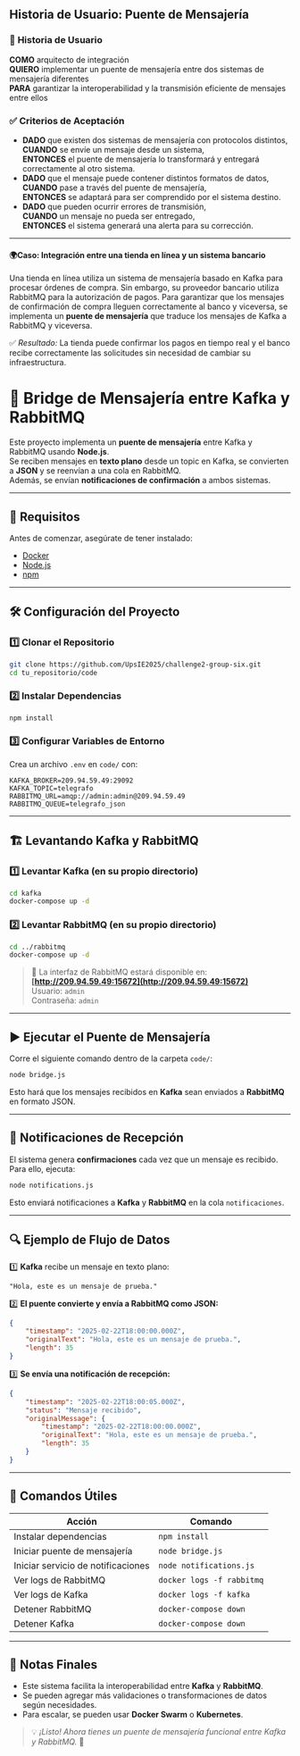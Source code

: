 ## Historia de Usuario: Puente de Mensajería

### 🎯 **Historia de Usuario**
**COMO** arquitecto de integración  
**QUIERO** implementar un puente de mensajería entre dos sistemas de mensajería diferentes  
**PARA** garantizar la interoperabilidad y la transmisión eficiente de mensajes entre ellos  

### ✅ **Criterios de Aceptación**
- **DADO** que existen dos sistemas de mensajería con protocolos distintos,  
  **CUANDO** se envíe un mensaje desde un sistema,  
  **ENTONCES** el puente de mensajería lo transformará y entregará correctamente al otro sistema.  
- **DADO** que el mensaje puede contener distintos formatos de datos,  
  **CUANDO** pase a través del puente de mensajería,  
  **ENTONCES** se adaptará para ser comprendido por el sistema destino.  
- **DADO** que pueden ocurrir errores de transmisión,  
  **CUANDO** un mensaje no pueda ser entregado,  
  **ENTONCES** el sistema generará una alerta para su corrección.  

---

#### 🌍**Caso: Integración entre una tienda en línea y un sistema bancario**
Una tienda en línea utiliza un sistema de mensajería basado en Kafka para procesar órdenes de compra. Sin embargo, su proveedor bancario utiliza RabbitMQ para la autorización de pagos. Para garantizar que los mensajes de confirmación de compra lleguen correctamente al banco y viceversa, se implementa un **puente de mensajería** que traduce los mensajes de Kafka a RabbitMQ y viceversa.  

✅ *Resultado:* La tienda puede confirmar los pagos en tiempo real y el banco recibe correctamente las solicitudes sin necesidad de cambiar su infraestructura.


# 📨 Bridge de Mensajería entre Kafka y RabbitMQ

Este proyecto implementa un **puente de mensajería** entre Kafka y RabbitMQ usando **Node.js**.  
Se reciben mensajes en **texto plano** desde un topic en Kafka, se convierten a **JSON** y se reenvían a una cola en RabbitMQ.  
Además, se envían **notificaciones de confirmación** a ambos sistemas.

---

## 🚀 **Requisitos**
Antes de comenzar, asegúrate de tener instalado:
- [Docker](https://www.docker.com/)
- [Node.js](https://nodejs.org/)
- [npm](https://www.npmjs.com/)

---

## 🛠 **Configuración del Proyecto**
### 1️⃣ Clonar el Repositorio
```bash
git clone https://github.com/UpsIE2025/challenge2-group-six.git
cd tu_repositorio/code
```

### 2️⃣ Instalar Dependencias
```bash
npm install
```

### 3️⃣ Configurar Variables de Entorno
Crea un archivo `.env` en `code/` con:
```env
KAFKA_BROKER=209.94.59.49:29092
KAFKA_TOPIC=telegrafo
RABBITMQ_URL=amqp://admin:admin@209.94.59.49
RABBITMQ_QUEUE=telegrafo_json
```

---

## 🏗 **Levantando Kafka y RabbitMQ**
### 1️⃣ Levantar **Kafka** (en su propio directorio)
```bash
cd kafka
docker-compose up -d
```

### 2️⃣ Levantar **RabbitMQ** (en su propio directorio)
```bash
cd ../rabbitmq
docker-compose up -d
```

> 📌 La interfaz de RabbitMQ estará disponible en:  
> **[http://209.94.59.49:15672](http://209.94.59.49:15672)**  
> Usuario: `admin`  
> Contraseña: `admin`

---

## ▶️ **Ejecutar el Puente de Mensajería**
Corre el siguiente comando dentro de la carpeta `code/`:
```bash
node bridge.js
```
Esto hará que los mensajes recibidos en **Kafka** sean enviados a **RabbitMQ** en formato JSON.

---

## 📢 **Notificaciones de Recepción**
El sistema genera **confirmaciones** cada vez que un mensaje es recibido.  
Para ello, ejecuta:
```bash
node notifications.js
```
Esto enviará notificaciones a **Kafka** y **RabbitMQ** en la cola `notificaciones`.

---

## 🔍 **Ejemplo de Flujo de Datos**
1️⃣ **Kafka** recibe un mensaje en texto plano:
```
"Hola, este es un mensaje de prueba."
```
2️⃣ **El puente convierte y envía a RabbitMQ como JSON:**
```json
{
    "timestamp": "2025-02-22T18:00:00.000Z",
    "originalText": "Hola, este es un mensaje de prueba.",
    "length": 35
}
```
3️⃣ **Se envía una notificación de recepción:**
```json
{
    "timestamp": "2025-02-22T18:00:05.000Z",
    "status": "Mensaje recibido",
    "originalMessage": {
        "timestamp": "2025-02-22T18:00:00.000Z",
        "originalText": "Hola, este es un mensaje de prueba.",
        "length": 35
    }
}
```

---

## 🔧 **Comandos Útiles**
| Acción | Comando |
|--------|---------|
| Instalar dependencias | `npm install` |
| Iniciar puente de mensajería | `node bridge.js` |
| Iniciar servicio de notificaciones | `node notifications.js` |
| Ver logs de RabbitMQ | `docker logs -f rabbitmq` |
| Ver logs de Kafka | `docker logs -f kafka` |
| Detener RabbitMQ | `docker-compose down` |
| Detener Kafka | `docker-compose down` |

---

## 📝 **Notas Finales**
- Este sistema facilita la interoperabilidad entre **Kafka** y **RabbitMQ**.
- Se pueden agregar más validaciones o transformaciones de datos según necesidades.
- Para escalar, se pueden usar **Docker Swarm** o **Kubernetes**.

> 💡 *¡Listo! Ahora tienes un puente de mensajería funcional entre Kafka y RabbitMQ.* 🚀